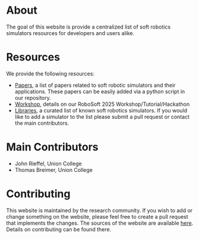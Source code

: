 # About


The goal of this website is provide a centralized list of soft robotics simulators resources for developers and users alike.

# Resources

We provide the following resources:

* [Papers](https://soft-robotics-simulators.github.io/papers), a list of papers related to soft robotic simulators and their applications.  These papers can be easily added via a python script in our repository.
* [Workshop](https://soft-robotics-simulators.github.io/workshop), details on our RoboSoft 2025 Workshop/Tutorial/Hackathon
* [Libraries](https://soft-robotics-simulators.github.io/libraries), a curated list of known soft robotics simulators. If you would like to add a simulator to the list please submit a pull request or contact the main contributors.

# Main Contributors
- John Rieffel, Union College
- Thomas Breimer, Union College

# Contributing

This website is maintained by the research community. If you wish to add or change something on the website, please feel free to create a pull request that implements the changes. The sources of the website are available [here](https://github.com/soft-robotics-simulators/soft-robotics-simulators.github.io).  Details on contributing can be found there.

